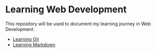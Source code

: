 # Learning Web Development

This repository will be used to document my learning journey in Web Development.

* [Learning Git](learning-git.md)
* [Learning Markdown](learning-markdown.md)
